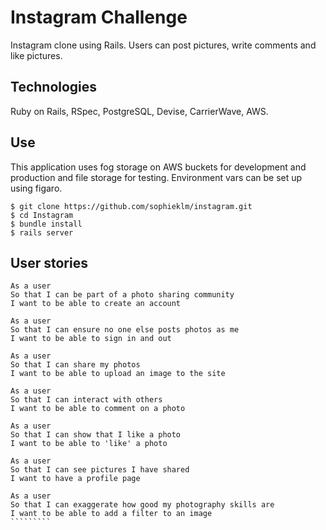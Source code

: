 Instagram Challenge
===================

Instagram clone using Rails. Users can post pictures, write comments and like pictures.

Technologies
-----------

Ruby on Rails, RSpec, PostgreSQL, Devise, CarrierWave, AWS.

Use
-------------

This application uses fog storage on AWS buckets for development and production and file storage for testing.
Environment vars can be set up using figaro.

````
$ git clone https://github.com/sophieklm/instagram.git
$ cd Instagram
$ bundle install
$ rails server
````

User stories
--------
`````````````
As a user
So that I can be part of a photo sharing community
I want to be able to create an account

As a user
So that I can ensure no one else posts photos as me
I want to be able to sign in and out

As a user
So that I can share my photos
I want to be able to upload an image to the site

As a user
So that I can interact with others
I want to be able to comment on a photo

As a user
So that I can show that I like a photo
I want to be able to 'like' a photo

As a user
So that I can see pictures I have shared
I want to have a profile page

As a user
So that I can exaggerate how good my photography skills are
I want to be able to add a filter to an image
`````````
